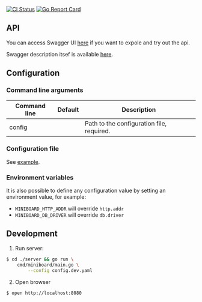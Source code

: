 [![CI Status](https://github.com/ngalaiko/miniboard/workflows/CI/badge.svg)](https://github.com/ngalaiko/miniboard/actions)
[![Go Report Card](https://goreportcard.com/badge/github.com/ngalaiko/miniboard)](https://goreportcard.com/report/github.com/ngalaiko/miniboard)

## API

You can access Swagger UI [here](https://docs.miniboard.app/) if you want to expole and try out the api.

Swagger description itsef is available [here](https://docs.miniboard.app/api.swagger.yaml).

## Configuration

### Command line arguments

| Command line            | Default                  | Description                                      |
| ----------------------- | ------------------------ | ------------------------------------------------ |
| config                  |                          | Path to the configuration file, required.        |

### Configuration file

See [example](./server/config.dev.yaml).

### Environment variables

It is also possible to define any configuration value by setting an environment value, for example:
* `MINIBOARD_HTTP_ADDR` will override `http.addr`
* `MINIBOARD_DB_DRIVER` will override `db.driver`

## Development

1. Run server: 

```bash
$ cd ./server && go run \ 
    cmd/miniboard/main.go \
        --config config.dev.yaml
```

2. Open browser

```bash
$ open http://localhost:8080
```
